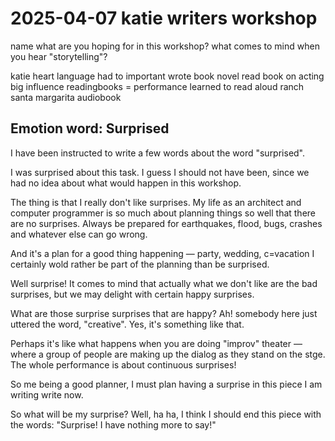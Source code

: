 # 2025-04-07 katie writers workshop

name
what are you hoping for in this workshop?
what comes to mind when you hear "storytelling"?

katie heart language
had to important
wrote book novel
read book on acting
big influence
readingbooks = performance
learned to read aloud
ranch santa margarita
audiobook

## Emotion word: Surprised

I have been instructed to write a few words about the word "surprised".

I was surprised about this task. I guess I should not have been, since we had no idea about what would happen in this workshop.

The thing is that I really don't like surprises. My life as an architect and computer programmer is so much about planning things so well that there are no surprises. Always be prepared for earthquakes, flood, bugs, crashes and whatever else can go wrong.

And it's a plan for a good thing happening — party, wedding, c=vacation I certainly wold rather be part of the planning than be surprised.

Well surprise! It comes to mind that actually what we don't like are the bad surprises, but we may delight with certain happy surprises.

What are those surprise surprises that are happy? Ah! somebody here just uttered the word, "creative". Yes, it's something like that.

Perhaps it's like what happens when you are doing "improv" theater — where a group of people are making up the dialog as they stand on the stge. The whole performance is about continuous surprises!

So me being a good planner, I must plan having a surprise in this piece I am writing write now.

So what will be my surprise? Well, ha ha, I think I should end this piece with the words: "Surprise! I have nothing more to say!"
